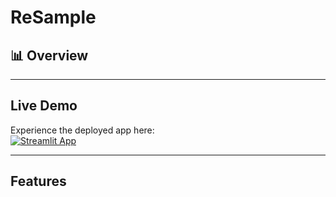 # ReSample


## 📊 Overview


---

## Live Demo
Experience the deployed app here:  
[![Streamlit App](https://img.shields.io/badge/Streamlit-Live_App-brightgreen?logo=streamlit)](https://resample.streamlit.app/)


---

## Features